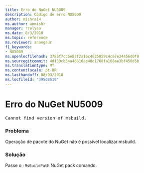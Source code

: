 ```yaml
---
title: Erro do NuGet NU5009
description: Código de erro NU5009
author: mishra14
ms.author: anmishr
manager: rrelyea
ms.date: 8/3/2018
ms.topic: reference
ms.reviewer: anangaur
f1_keywords:
- NU5009
ms.openlocfilehash: 3785f7cc6e83f2a16c4035859c4c07e34456d0f0
ms.sourcegitcommit: 4d139cb54a46616ae48d1768fa108ae3bf450d5b
ms.translationtype: MT
ms.contentlocale: pt-BR
ms.lasthandoff: 08/03/2018
ms.locfileid: "39508519"
---
```

# <a name="nuget-error-nu5009"></a>Erro do NuGet NU5009
<pre>Cannot find version of msbuild.</pre>

### <a name="issue"></a>Problema

Operação de pacote do NuGet não é possível localizar msbuild.


### <a name="solution"></a>Solução

Passe o `-MsBuildPath` NuGet pack comando.

